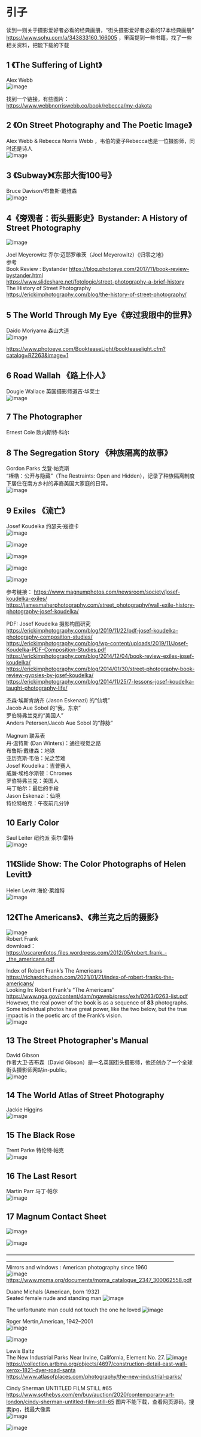 # 引子  
读到一则关于摄影爱好者必看的经典画册，“街头摄影爱好者必看的17本经典画册” https://www.sohu.com/a/343833160_166005 ，里面提到一些书籍，找了一些相关资料，把能下载的下载

## 1 《The Suffering of Light》     
Alex Webb  
![image](https://user-images.githubusercontent.com/84896436/232269736-c250ef05-efda-4181-b798-c35036ae8871.png)  

找到一个链接，有些图片：https://www.webbnorriswebb.co/book/rebecca/my-dakota      

## 2 《On Street Photography and The Poetic Image》 
Alex Webb & Rebecca Norris Webb  ，韦伯的妻子Rebecca也是一位摄影师，同时还是诗人  
![image](https://user-images.githubusercontent.com/84896436/232269741-cf2b6427-40d4-4ce5-9517-ef1aa0c00ec8.png)


## 3 《Subway》《东部大街100号》
Bruce Davison/布鲁斯·戴维森   
![image](https://user-images.githubusercontent.com/84896436/232269750-5fff717b-6708-4333-9575-4e45da1916f7.png)


## 4《旁观者：街头摄影史》Bystander: A History of Street Photography  
![image](https://user-images.githubusercontent.com/84896436/232269685-ae2b51e2-1ea7-441c-8fb6-611a97108c64.png)  

Joel Meyerowitz 乔尔·迈耶罗维茨（Joel Meyerowitz）《归零之地》    
参考   
Book Review : Bystander https://blog.photoeye.com/2017/11/book-review-bystander.html  
https://www.slideshare.net/fotologic/street-photography-a-brief-history   
The History of Street Photography https://erickimphotography.com/blog/the-history-of-street-photography/  

## 5 The World Through My Eye《穿过我眼中的世界》
Daido Moriyama    森山大道   
![image](https://user-images.githubusercontent.com/84896436/232269953-f03172ad-6f93-42c8-9e35-fea6e9bc9feb.png)

https://www.photoeye.com/BookteaseLight/bookteaselight.cfm?catalog=RZ263&image=1 
 
## 6 Road Wallah 《路上仆人》
Dougie Wallace 英国摄影师道吉·华莱士  
![image](https://user-images.githubusercontent.com/84896436/232270206-09b6cbbb-6ce2-4a2d-ab5c-46fde61a3be6.png)


## 7 The Photographer 
Ernest Cole 欧内斯特·科尔
 
## 8 The Segregation Story 《种族隔离的故事》
Gordon Parks 戈登·帕克斯  
“桎梏：公开与隐藏”（The Restraints: Open and Hidden），记录了种族隔离制度下居住在南方乡村的非裔美国大家庭的日常。  
![image](https://user-images.githubusercontent.com/84896436/232271080-d35aedc2-e6be-43f4-906f-2cbb835a51ef.png)


## 9 Exiles   《流亡》
Josef Koudelka  约瑟夫·寇德卡  
![image](https://user-images.githubusercontent.com/84896436/232270297-055c207c-21e9-4932-97ab-92cd55913c3e.png)

![image](https://user-images.githubusercontent.com/84896436/232230490-127a81e9-8315-488b-8e98-f0910d5ddb2e.png)  

![image](https://user-images.githubusercontent.com/84896436/232297528-8c407770-5cd5-4527-836e-4879bf439f56.png)  

![image](https://user-images.githubusercontent.com/84896436/232297593-a6d9722c-7dd4-4422-ad49-01cfd6950554.png)  

![image](https://user-images.githubusercontent.com/84896436/232297634-00d506aa-04a7-4efd-a457-0593713ef99a.png)




参考链接：
https://www.magnumphotos.com/newsroom/society/josef-koudelka-exiles/   
https://jamesmaherphotography.com/street_photography/wall-exile-history-photography-josef-koudelka/   

PDF: Josef Koudelka 摄影构图研究 https://erickimphotography.com/blog/2019/11/22/pdf-josef-koudelka-photography-composition-studies/ 
https://erickimphotography.com/blog/wp-content/uploads/2019/11/Josef-Koudelka-PDF-Composition-Studies.pdf   
https://erickimphotography.com/blog/2014/12/04/book-review-exiles-josef-koudelka/    
https://erickimphotography.com/blog/2014/01/30/street-photography-book-review-gypsies-by-josef-koudelka/  
https://erickimphotography.com/blog/2014/11/25/7-lessons-josef-koudelka-taught-photography-life/  

杰森·埃斯肯纳齐 (Jason Eskenazi) 的“仙境”  
Jacob Aue Sobol 的“我，东京”  
罗伯特弗兰克的“美国人”  
Anders Petersen/Jacob Aue Sobol 的“静脉”  

Magnum 联系表   
丹·温特斯 (Dan Winters)：通往视觉之路   
布鲁斯·戴维森：地铁  
亚历克斯·韦伯：光之苦难  
Josef Koudelka：吉普赛人   
威廉·埃格尔斯顿：Chromes  
罗伯特弗兰克：美国人   
马丁帕尔：最后的手段   
Jason Eskenazi：仙境   
特伦特帕克：午夜前几分钟  

## 10 Early Color
Saul Leiter  纽约派 索尔·雷特  
![image](https://user-images.githubusercontent.com/84896436/232270351-db1418ae-9052-429f-b007-2f557fc47220.png)


## 11《Slide Show: The Color Photographs of Helen Levitt》
Helen  Levitt  海伦·莱维特  
![image](https://user-images.githubusercontent.com/84896436/232270413-bdfefcdc-eab8-42b3-b1ea-3d047ba3147f.png)


## 12《The Americans》、《弗兰克之后的摄影》
![image](https://user-images.githubusercontent.com/84896436/232269438-61d7d0b2-5c9e-44d1-87e0-0c3f33c76973.png)  
Robert Frank  
download：https://oscarenfotos.files.wordpress.com/2012/05/robert_frank_-_the_americans.pdf   

Index of Robert Frank’s The Americans https://richardchudson.com/2021/01/21/index-of-robert-franks-the-americans/  
Looking In: Robert Frank's “The Americans” https://www.nga.gov/content/dam/ngaweb/press/exh/0263/0263-list.pdf  
However, the real power of the book is as a sequence of __83__ photographs. Some individual photos have great power, like the two below, but the true impact is in the poetic arc of the Frank’s vision.    
![image](https://user-images.githubusercontent.com/84896436/232272328-e3df73c8-7dbf-4167-843b-d9465854f1fa.png)


## 13 The Street Photographer's Manual   
David Gibson   
作者大卫·吉布森（David Gibson）是一名英国街头摄影师，他还创办了一个全球街头摄影师网站in-public。  
![image](https://user-images.githubusercontent.com/84896436/232270499-7a8571a7-b888-4ba3-b13d-73e50c2f7fae.png)


## 14 The World Atlas of Street Photography
Jackie Higgins  
![image](https://user-images.githubusercontent.com/84896436/232270670-cf2e2fcc-9c0a-4f19-ac0e-4f45deace99a.png)


## 15 The Black Rose
Trent Parke 特伦特·帕克   
![image](https://user-images.githubusercontent.com/84896436/232270717-13c3eaaf-2928-44f5-acc3-9d0e09f29abc.png)


## 16 The Last Resort
Martin Parr   马丁·帕尔  
![image](https://user-images.githubusercontent.com/84896436/232270820-055eca72-f51f-4e02-a2ea-4cdb91168801.png)


## 17 Magnum Contact Sheet  
![image](https://user-images.githubusercontent.com/84896436/232270860-8f4d9ec0-bd9e-40e5-b16b-10126c37fa20.png)  

![image](https://user-images.githubusercontent.com/84896436/232282384-52a9d37d-1de2-4d90-b6fa-7d4fe4529ce3.png)


————————————————————————————————————————————————————————————————————  
Mirrors and windows : American photography since 1960     
![image](https://user-images.githubusercontent.com/84896436/232279131-5b5b4410-3cd7-4be0-a799-aab253c9a4f4.png)  
https://www.moma.org/documents/moma_catalogue_2347_300062558.pdf  

Duane Michals (American, born 1932)  
Seated female nude and standing man  ![image](https://user-images.githubusercontent.com/84896436/232280295-ac66bdc6-fbfc-48b8-82d9-50c0396da52f.png)  

The unfortunate man could not touch the one he loved ![image](https://user-images.githubusercontent.com/84896436/232284056-0b9b222d-a3c0-4045-bc3d-85664d97fc94.png)

Roger Mertin,American, 1942–2001  
![image](https://user-images.githubusercontent.com/84896436/232283751-28a94abf-fad7-4875-8573-17469d909824.png)   

![image](https://user-images.githubusercontent.com/84896436/232288877-741f6051-a1d5-4ac1-967e-e29751a48bc3.png)

Lewis Baltz  
 The New Industrial Parks Near Irvine, California, Element No. 27. ![image](https://user-images.githubusercontent.com/84896436/232287825-fbd25f07-8128-451e-b5c1-135c592b79f2.png)  
 https://collection.artbma.org/objects/4697/construction-detail-east-wall-xerox-1821-dyer-road-santa 
 https://www.atlasofplaces.com/photography/the-new-industrial-parks/  
 
 Cindy Sherman  UNTITLED FILM STILL #65   
 https://www.sothebys.com/en/buy/auction/2020/contemporary-art-london/cindy-sherman-untitled-film-still-65  图片不能下载，查看网页源码，搜索jpg，找最大像素  
![image](https://user-images.githubusercontent.com/84896436/232296217-a0b0a876-ce3f-4683-b669-b86f47e7e4c0.png)


![image](https://user-images.githubusercontent.com/84896436/232295668-d2e65054-e241-4fb4-a8ca-cfb6eb9290a7.png)





